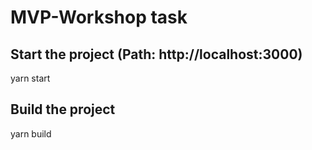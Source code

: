 # MVP-Workshop task

## Start the project (Path: http://localhost:3000)

yarn start

## Build the project

yarn build